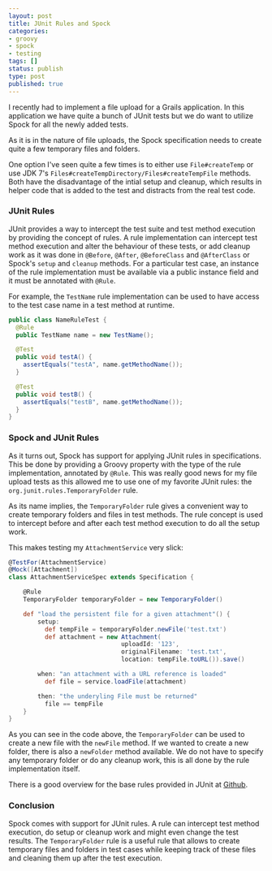 ```yaml
---
layout: post
title: JUnit Rules and Spock
categories:
- groovy
- spock
- testing
tags: []
status: publish
type: post
published: true
---
```

I recently had to implement a file upload for a Grails application. In this application we have quite a bunch of JUnit tests but we do want to utilize Spock for all the newly added tests. 

As it is in the nature of file uploads, the Spock specification needs to create quite a few temporary files and folders.

One option I've seen quite a few times is to either use `File#createTemp` or use JDK 7's `Files#createTempDirectory/Files#createTempFile` methods. Both have the disadvantage of the intial setup and cleanup, which results in helper code that is added to the test and distracts from the real test code.

### JUnit Rules

JUnit provides a way to intercept the test suite and test method execution by providing the concept of rules. A rule implementation can intercept test method execution and alter the behaviour of these tests, or add cleanup work as it was done in `@Before`, `@After`, `@BeforeClass` and `@AfterClass` or Spock's `setup` and `cleanup` methods. For a particular test case, an instance of the rule implementation must be available via a public instance field and it must be annotated with `@Rule`.

For example, the `TestName` rule implementation can be used to have access to the test case name in a test method at runtime.

```java
public class NameRuleTest {
  @Rule
  public TestName name = new TestName();

  @Test
  public void testA() {
    assertEquals("testA", name.getMethodName());
  }

  @Test
  public void testB() {
    assertEquals("testB", name.getMethodName());
  }
}
```

### Spock and JUnit Rules

As it turns out, Spock has support for applying JUnit rules in specifications. This be done by providing a Groovy property with the type of the rule implementation, annotated by `@Rule`. This was really good news for my file upload tests as this allowed me to use one of my favorite JUnit rules: the `org.junit.rules.TemporaryFolder` rule.

As its name implies, the `TemporaryFolder` rule gives a convenient way to create temporary folders and files in test methods. The rule concept is used to intercept before and after each test method execution to do all the setup work.

This makes testing my `AttachmentService` very slick:

```groovy
@TestFor(AttachmentService)
@Mock([Attachment])
class AttachmentServiceSpec extends Specification {

    @Rule
    TemporaryFolder temporaryFolder = new TemporaryFolder()

    def "load the persistent file for a given attachment"() {
        setup:
          def tempFile = temporaryFolder.newFile('test.txt')
          def attachment = new Attachment(
                               uploadId: '123', 
                               originalFilename: 'test.txt', 
                               location: tempFile.toURL()).save()

        when: "an attachment with a URL reference is loaded"
          def file = service.loadFile(attachment)

        then: "the underyling File must be returned"
          file == tempFile
    }
}
```

As you can see in the code above, the `TemporaryFolder` can be used to create a new file with the `newFile` method. If we wanted to create a new folder, there is also a `newFolder` method available. We do not have to specify any temporary folder or do any cleanup work, this is all done by the rule implementation itself.

There is a good overview for the base rules provided in JUnit at [Github](https://github.com/junit-team/junit/wiki/Rules). 

### Conclusion

Spock comes with support for JUnit rules. A rule can intercept test method execution, do setup or cleanup work and might even change the test results. The `TemporaryFolder` rule is a useful rule that allows to create temporary files and folders in test cases while keeping track of these files and cleaning them up after the test execution.

